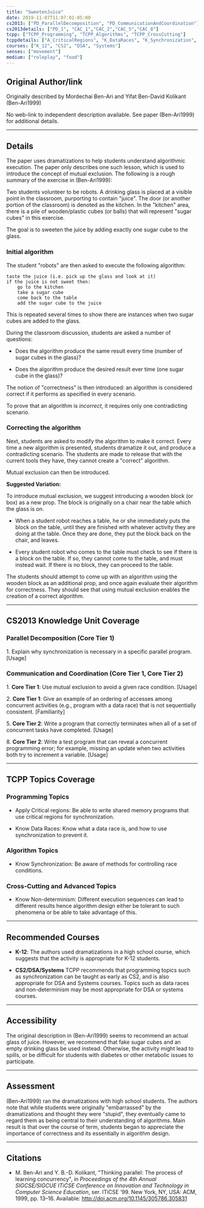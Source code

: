 ```yaml
---
title: "SweetenJuice"
date: 2019-11-07T11:07:01-05:00
cs2013: ["PD_ParallelDecomposition", "PD_CommunicationAndCoordination"]
cs2013details: ["PD_1", "CAC_1","CAC_2","CAC_5","CAC_8"]
tcpp: ["TCPP_Programming", "TCPP_Algorithms", "TCPP_CrossCutting"]
tcppdetails: ["A_CriticalRegions", "K_DataRaces", "K_Synchronization", "K_NonDeterminism"]
courses: ["K_12", "CS2", "DSA", "Systems"]
senses: ["movement"]
medium: ["roleplay", "food"]
---
```


## Original Author/link

Originally described by Mordechai Ben-Ari and Yifat Ben-David Kolikant (Ben-Ari1999)

No web-link to independent description available. See paper (Ben-Ari1999) for 
additional details.

---

## Details

The paper uses dramatizations to help students understand algorithmic execution.
The paper only describes one such lesson, which is used to introduce the 
concept of mutual exclusion. The following is a rough summary of the exercise 
in (Ben-Ari1999):

Two students volunteer to be robots. A drinking glass is placed at a visible 
point in the classroom, purporting to contain "juice". 
The door (or another portion of the classroom) is denoted as the kitchen. 
In the "kitchen" area, there is a pile of wooden/plastic 
cubes (or balls) that will represent "sugar cubes" in this exercise. 

The goal is to sweeten the juice by adding exactly one sugar cube to the glass.

### Initial algorithm
The student "robots" are then asked to execute the following algorithm:

```
taste the juice (i.e. pick up the glass and look at it)
if the juice is not sweet then:
    go to the kitchen
    take a sugar cube
    come back to the table
    add the sugar cube to the juice
```

This is repeated several times to show there are instances when two sugar cubes 
are added to the glass. 

During the classroom discussion, students are asked a number of questions:

* Does the algorithm produce the same result every time (number of sugar cubes in the glass)? 

* Does the algorithm produce the desired result ever time (one sugar cube in the glass)?

The notion of "correctness" is then introduced: an algorithm is considered 
correct if it performs as specified in every scenario.

To prove that an algorithm is _incorrect_, it requires only one contradicting 
scenario.

### Correcting the algorithm
Next, students are asked to modify the algorithm to make it correct. Every 
time a new algorithm is presented, students dramatize it out, and produce a 
contradicting scenario. The students are made to release that with the 
current tools they have, they cannot create a "correct" algorithm.

Mutual exclusion can then be introduced. 

**Suggested Variation:**

To introduce mutual exclusion, we suggest introducing a wooden block (or box) 
as a new prop. The block is originally on a chair near the table which the 
glass is on. 

* When a student robot reaches a table, he or she immediately puts the 
  block on the table, until they are finished with whatever activity they are 
  doing at the table. Once they are done, they put the block back on the chair, 
  and leaves.

* Every student robot who comes to the table must check to see if there is a 
  block on the table. If so, they cannot come to the table, and must instead 
  wait. If there is no block, they can proceed to the table. 

The students should attempt to come up with an algorithm using the wooden block 
as an additional prop, and once again evaluate their algorithm for correctness.
They should see that using mutual exclusion enables the creation of a correct 
algorithm.  

---
## CS2013 Knowledge Unit Coverage

### Parallel Decomposition (Core Tier 1)

1\. Explain why synchronization is necessary in a specific parallel program. [Usage]

### Communication and Coordination (Core Tier 1, Core Tier 2)

1\. **Core Tier 1**: Use mutual exclusion to avoid a given race condition. [Usage]

2\. **Core Tier 1**: Give an example of an ordering of accesses among concurrent activities (e.g., program with a data race) that is not sequentially consistent. [Familiarity]

5\. **Core Tier 2**: Write a program that correctly terminates when all of a set of concurrent tasks have completed. [Usage]

8\. **Core Tier 2**: Write a test program that can reveal a concurrent programming error; for example, missing an update when two activities both try to increment a variable. [Usage]



---

## TCPP Topics Coverage

### Programming Topics

* Apply Critical regions: Be able to write shared memory 
  programs that use critical regions for synchronization.

* Know Data Races: Know what a data race is, and how to 
  use synchronization to prevent it.

### Algorithm Topics

* Know Synchronization: Be aware of methods for controlling race conditions.

### Cross-Cutting and Advanced Topics

*  Know Non-determinism: Different execution sequences can lead to different 
   results hence algorithm design either be tolerant to such phenomena or be 
   able to take advantage of this.
 
---

## Recommended Courses


* **K-12**: The authors used dramatizations in a high school course, which 
  suggests that the activity is appropriate for K-12 students.

* **CS2/DSA/Systems** TCPP recommends that programming topics such as 
  synchronization can be taught as early as CS2, and is also appropriate for 
  DSA and Systems courses. Topics such as data races and non-determinism may 
  be most appropriate for DSA or systems courses.

---

## Accessibility

The original description in (Ben-Ari1999) seems to recommend an actual glass 
of juice. However, we recommend that fake sugar cubes and an empty drinking 
glass be used instead. Otherwise, the activity might lead to spills, or be 
difficult for students with diabetes or other metabolic issues to participate.


---


## Assessment 

(Ben-Ari1999) ran the dramatizations with high school students. The authors 
note that while students were originally "embarrassed" by the dramatizations 
and thought they were "stupid", they eventually came to regard them as 
being central to their understanding of algorithms. Main result is that 
over the course of term, students began to appreciate the importance of 
correctness and its essentially in algorithm design.

---

## Citations

* M. Ben-Ari and Y. B.-D. Kolikant, "Thinking parallel: The process of 
  learning concurrency", in *Proceedings of the 4th Annual SIGCSE/SIGCUE 
  ITiCSE Conference on Innovation and Technology in Computer Science Education*, 
  ser. ITiCSE ’99. New York, NY, USA: ACM, 1999, pp. 13–16. 
  Available: http://doi.acm.org/10.1145/305786.305831

